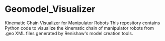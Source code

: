 # Geomodel_Visualizer
Kinematic Chain Visualizer for Manipulator Robots This repository contains Python code to visualize the kinematic chain of manipulator robots from .geo XML files generated by Renishaw's model creation tools.
